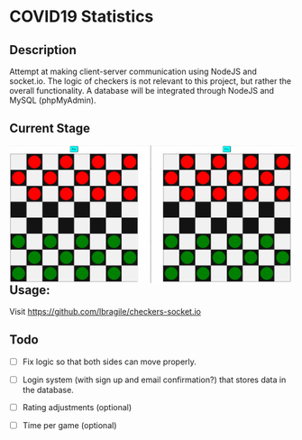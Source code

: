 # COVID19 Statistics

## Description

Attempt at making client-server communication using NodeJS and socket.io. The logic of checkers is not relevant to this project, but rather the overall functionality. A database will be integrated through NodeJS and MySQL (phpMyAdmin).

## Current Stage

<img src="checkers.gif" alt="checkmate" style="float: left; zoom:100%;" />

## Usage:

Visit https://github.com/lbragile/checkers-socket.io

## Todo

- [ ] Fix logic so that both sides can move properly.
- [ ] Login system (with sign up and email confirmation?) that stores data in the database.
- [ ] Rating adjustments (optional)
- [ ] Time per game (optional)

